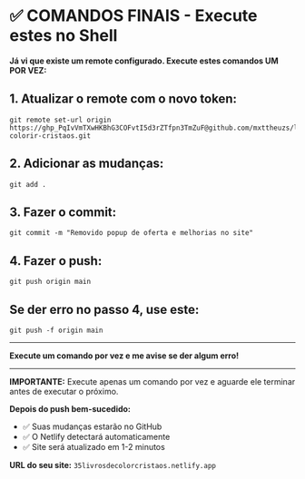 # ✅ COMANDOS FINAIS - Execute estes no Shell

**Já vi que existe um remote configurado. Execute estes comandos UM POR VEZ:**

## 1. Atualizar o remote com o novo token:
```
git remote set-url origin https://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@github.com/mxttheuzs/livros-colorir-cristaos.git
```

## 2. Adicionar as mudanças:
```
git add .
```

## 3. Fazer o commit:
```
git commit -m "Removido popup de oferta e melhorias no site"
```

## 4. Fazer o push:
```
git push origin main
```

## Se der erro no passo 4, use este:
```
git push -f origin main
```

---

**Execute um comando por vez e me avise se der algum erro!**

---

**IMPORTANTE:** Execute apenas um comando por vez e aguarde ele terminar antes de executar o próximo.

**Depois do push bem-sucedido:**
- ✅ Suas mudanças estarão no GitHub
- ✅ O Netlify detectará automaticamente
- ✅ Site será atualizado em 1-2 minutos

**URL do seu site:** `35livrosdecolorcristaos.netlify.app`